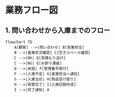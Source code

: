 # 業務フロー図

## 1. 問い合わせから入庫までのフロー

```mermaid
flowchart TD
    A[顧客] -->|問い合わせ| B[営業担当]
    B -->|倉庫状況確認| C{空きスペース確認}
    C -->|OK| D[見積もり送付]
    C -->|NG| E[お断り連絡]
    D -->|承諾| F[管理番号発行]
    F -->|入庫予定| G[倉庫担当へ通知]
    G -->|入庫当日| H[物品受け取り]
    H -->|保管完了| I[入庫記録作成]
    I -->|完了通知| A
```